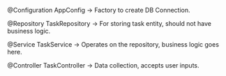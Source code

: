 @Configuration
AppConfig       ->      Factory to create DB Connection.

@Repository
TaskRepository  ->      For storing task entity, should not have business logic.

@Service
TaskService     ->      Operates on the repository, business logic goes here.

@Controller
TaskController  ->      Data collection, accepts user inputs.